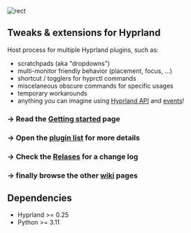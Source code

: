 ![rect](https://github.com/hyprland-community/pyprland/assets/238622/3fab93b6-6445-4e7b-b757-035095b5c8e8)

## Tweaks & extensions for Hyprland

Host process for multiple Hyprland plugins, such as:

- scratchpads (aka "dropdowns")
- multi-monitor friendly behavior (placement, focus, ...)
- shortcut / togglers for hyprctl commands
- miscelaneous obscure commands for specific usages
- temporary workarounds
- anything you can imagine using [Hyprland API](https://wiki.hyprland.org/Configuring/Dispatchers/) and [events](https://wiki.hyprland.org/Plugins/Development/Event-list/)!

### → Read the [Getting started](https://github.com/hyprland-community/pyprland/wiki/Getting-started) page

### → Open the [plugin list](https://github.com/hyprland-community/pyprland/wiki/Plugins) for more details

### → Check the [Relases](https://github.com/hyprland-community/pyprland/releases) for a change log

### → finally browse the other [wiki](https://github.com/hyprland-community/pyprland/wiki) pages

## Dependencies

- Hyprland >= 0.25
- Python >= 3.11

